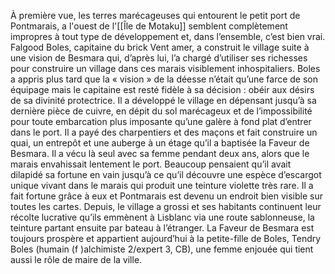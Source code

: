 À première vue, les terres marécageuses qui entourent le petit port de Pontmarais, a l'ouest de l'[[Île de Motaku]] semblent complètement impropres à tout type de développement et, dans l’ensemble, c’est bien vrai. Falgood Boles, capitaine du brick Vent amer, a construit le village suite à une vision de Besmara qui, d’après lui, l’a chargé d’utiliser ses richesses pour construire un village dans ces marais visiblement inhospitaliers.
Boles a appris plus tard que la « vision » de la déesse n’était qu’une farce de son équipage mais le capitaine est resté fidèle à sa décision : obéir aux désirs de sa divinité protectrice. Il a développé le village en dépensant jusqu’à sa dernière pièce de cuivre, en dépit du sol marécageux et de l’impossibilité pour toute embarcation plus imposante qu’une galère à fond plat d’entrer dans le port. Il a payé des charpentiers et des maçons et fait construire un quai, un entrepôt et une auberge à un étage qu’il a baptisée la Faveur de Besmara. Il a vécu là seul avec sa femme pendant deux ans, alors que le marais envahissait lentement le port. Beaucoup pensaient qu’il avait dilapidé sa fortune en vain jusqu’à ce qu’il découvre une espèce d’escargot unique vivant dans le marais qui produit une teinture violette très rare. Il a fait fortune grâce à eux et Pontmarais est devenu un endroit bien visible sur toutes les cartes. Depuis, le village a grossi et ses habitants continuent leur récolte lucrative qu’ils emmènent à Lisblanc via une route sablonneuse, la teinture partant ensuite par bateau à l’étranger.
La Faveur de Besmara est toujours prospère et appartient aujourd’hui à la petite-fille de Boles, Tendry Boles (humain (f )alchimiste 2/expert 3, CB), une femme enjouée qui tient aussi le rôle de maire de la ville.